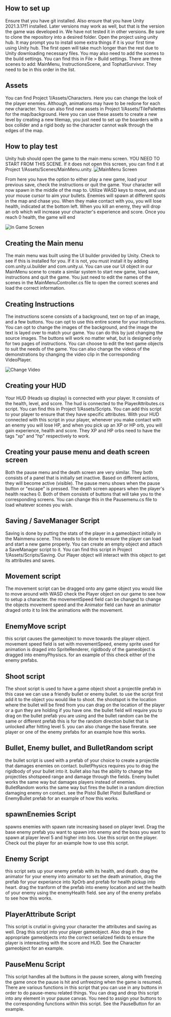 ## How to set up
Ensure that you have git installed. Also ensure that you have Unity 2021.3.17f1 installed. Later versions may work as well, but that is the version the game was developed in. We have not tested it in other versions. Be sure to clone the repository into a desired folder. 
Open the project using unity hub. It may prompt you to install some extra things if it is your first time using Unity hub. The first open will take much longer than the rest due to Unity downloading necessary files. 
You may also need to add the scenes to the build settings. You can find this in File > Build settings. There are three scenes to add: MainMenu, InstructionsScene, and TophatSurvivor. They need to be in this order in the list. 

## Assets
You can find Project 1/Assets/Characters. Here you can change the look of the player enemies. Although, animations may have to be redone for each new character. You can also find new assets in Project 1/Assets/TilePallettes for the map/background. Here you can use these assets to create a new level by creating a new tilemap, you just need to set up the boarders with a box collider and a rigid body so the character cannot walk through the edges of the map.

## How to play test
Unity hub should open the game to the main menu screen. YOU NEED TO START FROM THIS SCENE. If it does not open this screen, you can find it at Project 1/Assets/Scenes/MainMenu.unity. 
![MainMenu Screen](DocumentationImages/MainMenuImage.png)

From here you have the option to either play a new game, load your previous save, check the instructions or quit the game. Your character will now spawn in the middle of the map to. Utilize WASD keys to move, and use your mouse cursor to aim your bullets. Enemies will spawn at different spots in the map and chase you. When they make contact with you, you will lose health, indicated at the bottom left. When you kill an enemy, they will drop an orb which will increase your character's experience and score. Once you reach 0 health, the game will end

![In Game Screen](DocumentationImages/InGameImage.png)

## Creating the Main menu
The main menu was built using the UI builder provided by Unity. Check to see if this is installed for you. If it is not, you must install it by adding com.unity.ui.builder and com.unity.ui. 
You can use our UI object in our MainMenu scene to create a similar system to start new game, load save, instructions and quit the game. You just need to edit the names of the scenes in the MainMenuController.cs file to open the correct scenes and load the correct information. 

## Creating Instructions
The instructions scene consists of a background, text on top of an image, and a few buttons. You can opt to use this entire scene for your instructions. You can opt to change the images of the background, and the image the text is layed over to match your game. You can do this by just changing the source images. The buttons will work no matter what, but is designed only for two pages of instructions. You can choose to edit the text game objects to suit the needs of the game. You can also change the videos of the demonstrations by changing the video clip in the corresponding VideoPlayer. 

![Change Video](DocumentationImages/ChangeVideoImage.png)

## Creating your HUD
Your HUD (Heads up display) is connected with your player. It consists of the health, level, and score. The hud is connected to the PlayerAttributes.cs script. You can find this in Project 1/Assets/Scripts. You can add this script to your player to ensure that they have specific attributes. With your HUD connected with this script in your player, whenever you make contact with an enemy you will lose HP, and when you pick up an XP or HP orb, you will gain experience, health and score. They XP and HP orbs need to have the tags "xp" and "hp" respectively to work. 

## Creating your pause menu and death screen screen
Both the pause menu and the death screen are very similar. They both consists of a panel that is initially set inactive. Based on different actions, they will become active (visible). The pause menu shows when the pause button or "escape" is pressed. The death screen appears when the player's health reaches 0. Both of them consists of buttons that will take you to the corresponding screens. You can change this in the Pausemenu.cs file to load whatever scenes you wish. 

## Saving / SaveManager Script
Saving is done by putting the stats of the player in a gameobject initially in the Mainmenu scene. This needs to be done to ensure the player can load and start a new game properly. You can create an empty object and attach a SaveManager script to it. You can find this script in Project 1/Assets/Scripts/Saving. Our Player object will interact with this object to get its attributes and saves. 

## Movement script
The movement script can be dragged onto any game object you would like to move around with WASD check the Player object on our game to see how to setup a character. the movementSpeed field can be changed to change the objects movement speed and the Animator field can have an animator draged onto it to link the animations with the movement.

## EnemyMove script
this script causes the gameobject to move towards the player object. movement speed field is set with movementSpeed, enemy sprite used for animation is draged into SpriteRenderer, rigidbody of the gameobject is dragged into enemyPhysiscs. for an example of this check either of the enemy prefabs.

## Shoot script
The shoot script is used to have a game object shoot a projectile prefab in this case we can use a friendly bullet or enemy bullet. to use the script first add it to the object you would like to shoot. the shootspot is the location where the bullet will be fired from you can drag on the location of the player or a gun they are holding if you have one. the bullet field will require you to drag on the bullet prefab you are using and the bullet random can be the same or different prefab this is for the random direction bullet that is unlocked after hitting level 5. you can also change the base firerate. see player or one of the enemy prefabs for an example how this works.

## Bullet, Enemy bullet, and BulletRandom script
the bullet script is used with a prefab of your choice to create a projectile that damages enemies on contact. bulletPhysics requires you to drag the rigidbody of your bullet into it. bullet also has the ability to change the projectiles shotspeed range and damage through the fields. Enemy bullet works the same way but damages players instead of enemies. BulletRandom works the same way but fires the bullet in a random direction damaging enemy on contact. see the Pistol Bullet Pistol BulletRand or EnemyBullet prefab for an example of how this works.

## spawnEnemies Script
spawns enemies with spawn rate increasing based on player level. Drag the base enemy prefab you want to spawn into enemy and the boss you want to spawn at player level 5 and higher into bos. Use this script on the player. Check out the player for an example how to use this script. 

## Enemy Script
this script sets up your enemy prefab with its health, and death. drag the animator for your enemy into animator to set the death animation, drag the prefab for your experiance into XpOrb and prefab for health pickup into heart. drag the tranform of the prefab into enemy location and set the health of your enemy using the enemyHealth field. see any of the enemy prefabs to see how this works.

## PlayerAttribute Script
This script is crutial in giving your character the attributes and saving as well. Drag this script into your player gameobject. Also drag in the appropriate gameobjects into the correct serialized fields to ensure the player is intereacting with the score and HUD. See the Character gameobject for an example. 

## PauseMenu Script
This script handles all the buttons in the pause screen, along with freezing the game once the pause is hit and unfreezing when the game is resumed. There are various functions in this script that you can use in any buttons in order to do pause-menu related things. You can drag and drop this script into any element in your pause canvas. You need to assign your buttons to the corresponding functions within this script. See the PauseButton for an example. 


